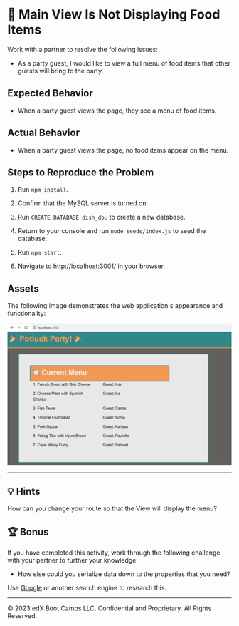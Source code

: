 # 🐛 Main View Is Not Displaying Food Items 

Work with a partner to resolve the following issues:

* As a party guest, I would like to view a full menu of food items that other guests will bring to the party.

## Expected Behavior

* When a party guest views the page, they see a menu of food items.

## Actual Behavior

* When a party guest views the page, no food items appear on the menu.

## Steps to Reproduce the Problem

1. Run `npm install`. 

2. Confirm that the MySQL server is turned on.

3. Run `CREATE DATABASE dish_db;` to create a new database.

4. Return to your console and run `node seeds/index.js` to seed the database.

5. Run `npm start`.

6. Navigate to http://localhost:3001/ in your browser.

## Assets

The following image demonstrates the web application's appearance and functionality:

![The "Potluck Party!" webpage displays a list of dishes and the name of the guest who will bring each one.](images/Full-Menu.png)

---

## 💡 Hints

How can you change your route so that the View will display the menu?

## 🏆 Bonus

If you have completed this activity, work through the following challenge with your partner to further your knowledge:

* How else could you serialize data down to the properties that you need? 

Use [Google](https://www.google.com) or another search engine to research this.

---
© 2023 edX Boot Camps LLC. Confidential and Proprietary. All Rights Reserved.
